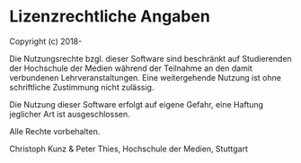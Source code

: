 # Lizenzrechtliche Angaben

Copyright (c) 2018-

Die Nutzungsrechte bzgl. dieser Software sind beschränkt auf Studierenden der Hochschule der Medien 
während der Teilnahme an den damit verbundenen Lehrveranstaltungen. 
Eine weitergehende Nutzung ist ohne schriftliche Zustimmung nicht zulässig.

Die Nutzung dieser Software erfolgt auf eigene Gefahr, eine Haftung jeglicher Art ist ausgeschlossen.

Alle Rechte vorbehalten.

Christoph Kunz & Peter Thies, Hochschule der Medien, Stuttgart
